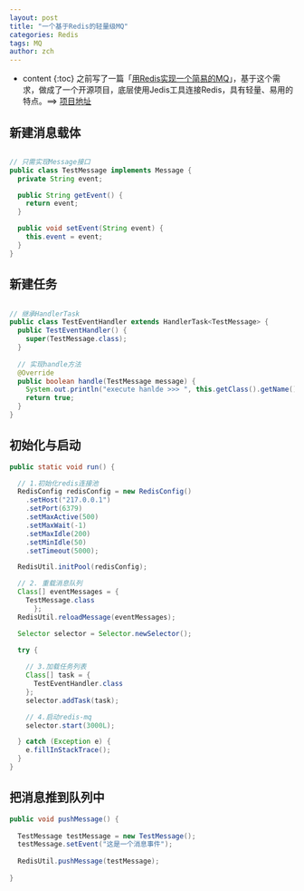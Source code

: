 ```yaml
---
layout: post
title: "一个基于Redis的轻量级MQ"
categories: Redis
tags: MQ
author: zch
---
```


* content
{:toc}
之前写了一篇「[用Redis实现一个简易的MQ](http://zhangchenghui.cn/2017/09/11/Redis-List/)」，基于这个需求，做成了一个开源项目，底层使用Jedis工具连接Redis，具有轻量、易用的特点。==> [项目地址](https://github.com/zzzch/fly-mq/)









## 新建消息载体

```java

// 只需实现Message接口
public class TestMessage implements Message {
  private String event;

  public String getEvent() {
    return event;
  }

  public void setEvent(String event) {
    this.event = event;
  }
}
```



## 新建任务

```java

// 继承HandlerTask
public class TestEventHandler extends HandlerTask<TestMessage> {
  public TestEventHandler() {
    super(TestMessage.class);
  }
  
  // 实现handle方法
  @Override
  public boolean handle(TestMessage message) {
    System.out.println("execute hanlde >>> ", this.getClass().getName());
    return true;
  }
}
```



## 初始化与启动

```java
public static void run() {

  // 1.初始化redis连接池
  RedisConfig redisConfig = new RedisConfig()
    .setHost("217.0.0.1")
    .setPort(6379)
    .setMaxActive(500)
    .setMaxWait(-1)
    .setMaxIdle(200)
    .setMinIdle(50)
    .setTimeout(5000);

  RedisUtil.initPool(redisConfig);

  // 2. 重载消息队列
  Class[] eventMessages = {
    TestMessage.class
      };
  RedisUtil.reloadMessage(eventMessages);

  Selector selector = Selector.newSelector();
  
  try {

    // 3.加载任务列表
    Class[] task = {
      TestEventHandler.class
    };
    selector.addTask(task);

    // 4.启动redis-mq
    selector.start(3000L);

  } catch (Exception e) {
    e.fillInStackTrace();
  }
}
```


## 把消息推到队列中

```java
public void pushMessage() {
  
  TestMessage testMessage = new TestMessage();
  testMessage.setEvent("这是一个消息事件");
  
  RedisUtil.pushMessage(testMessage);
    
}
```